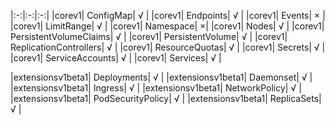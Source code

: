|:-:|:-:|:-:|
|corev1| ConfigMap| √ |
|corev1| Endpoints| √ |
|corev1| Events| × |
|corev1| LimitRange| √ |
|corev1| Namespace| ×|
|corev1| Nodes| √ |
|corev1| PersistentVolumeClaims| √ |
|corev1| PersistentVolume| √ |
|corev1| ReplicationControllers| √ |
|corev1| ResourceQuotas| √ |
|corev1| Secrets| √ |
|corev1| ServiceAccounts| √ |
|corev1| Services| √ |

|extensionsv1beta1| Deployments| √ |
|extensionsv1beta1| Daemonset| √ |
|extensionsv1beta1| Ingress| √ |
|extensionsv1beta1| NetworkPolicy| √ |
|extensionsv1beta1| PodSecurityPolicy| √ |
|extensionsv1beta1| ReplicaSets| √ |
